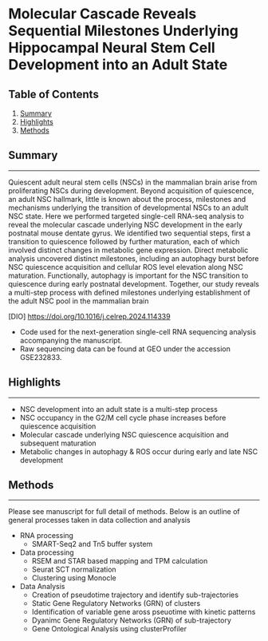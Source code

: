 # Molecular Cascade Reveals Sequential Milestones Underlying Hippocampal Neural Stem Cell Development into an Adult State 
## Table of Contents
1. [Summary](#summary)
2. [Highlights](#highlights)
6. [Methods](#methods)
## Summary
***
Quiescent adult neural stem cells (NSCs) in the mammalian brain arise from proliferating NSCs during development. Beyond acquisition of quiescence, an adult NSC hallmark, little is known about the process, milestones and mechanisms underlying the transition of developmental NSCs to an adult NSC state. Here we performed targeted single-cell RNA-seq analysis to reveal the molecular cascade underlying NSC development in the early postnatal mouse dentate gyrus. We identified two sequential steps, first a transition to quiescence followed by further maturation, each of which involved distinct changes in metabolic gene expression. Direct metabolic analysis uncovered distinct milestones, including an autophagy burst before NSC quiescence acquisition and cellular ROS level elevation along NSC maturation. Functionally, autophagy is important for the NSC transition to quiescence during early postnatal development. Together, our study reveals a multi-step process with defined milestones underlying establishment of the adult NSC pool in the mammalian brain

[DIO] https://doi.org/10.1016/j.celrep.2024.114339

* Code used for the next-generation single-cell RNA sequencing analysis accompanying the manuscript.
* Raw sequencing data can be found at GEO under the accession GSE232833.
## Highlights
***
  * NSC development into an adult state is a multi-step process
  * NSC occupancy in the G2/M cell cycle phase increases before quiescence acquisition
  * Molecular cascade underlying NSC quiescence acquisition and subsequent maturation
  * Metabolic changes in autophagy &amp; ROS occur during early and late NSC development
  
## Methods
***
Please see manuscript for full detail of methods. Below is an outline of general processes taken in data collection and analysis
* RNA processing 
  * SMART-Seq2 and Tn5 buffer system
* Data processing 
  * RSEM and STAR based mapping and TPM calculation
  * Seurat SCT normalization
  * Clustering using Monocle 
* Data Analysis 
   * Creation of pseudotime trajectory and identify sub-trajectories
   * Static Gene Regulatory Networks (GRN) of clusters
   * Identification of variable gene aross pseuotime with kinetic patterns 
   * Dyanimc Gene Regulatory Networks (GRN) of sub-trajectory
   * Gene Ontological Analysis using clusterProfiler 

